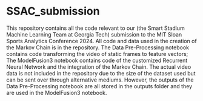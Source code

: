 # SSAC_submission

This repository contains all the code relevant to our (the Smart Stadium Machine Learning Team at Georgia Tech) submission to the MIT Sloan Sports Analytics Conference 2024. All code and data used in the creation of the Markov Chain is in the repository. The Data Pre-Processing notebook contains code transforming the video of static frames to feature vectors; The ModelFusion3 notebook contains code of the customized Recurrent Neural Network and the integration of the Markov Chain. The actual video data is not included in the repository due to the size of the dataset used but can be sent over through alternative mediums. However, the outputs of the Data Pre-Processing notebook are all stored in the outputs folder and they are used in the ModelFusion3 notebook.
